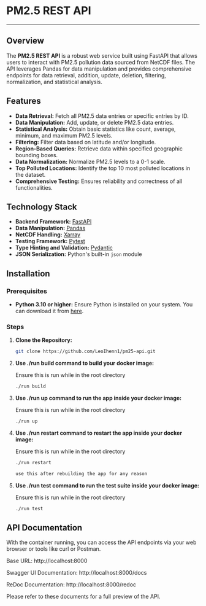 # PM2.5 REST API
---

## Overview

The **PM2.5 REST API** is a robust web service built using FastAPI that allows users to interact with PM2.5 pollution data sourced from NetCDF files. The API leverages Pandas for data manipulation and provides comprehensive endpoints for data retrieval, addition, update, deletion, filtering, normalization, and statistical analysis.

## Features

- **Data Retrieval:** Fetch all PM2.5 data entries or specific entries by ID.
- **Data Manipulation:** Add, update, or delete PM2.5 data entries.
- **Statistical Analysis:** Obtain basic statistics like count, average, minimum, and maximum PM2.5 levels.
- **Filtering:** Filter data based on latitude and/or longitude.
- **Region-Based Queries:** Retrieve data within specified geographic bounding boxes.
- **Data Normalization:** Normalize PM2.5 levels to a 0-1 scale.
- **Top Polluted Locations:** Identify the top 10 most polluted locations in the dataset.
- **Comprehensive Testing:** Ensures reliability and correctness of all functionalities.

## Technology Stack

- **Backend Framework:** [FastAPI](https://fastapi.tiangolo.com/)
- **Data Manipulation:** [Pandas](https://pandas.pydata.org/)
- **NetCDF Handling:** [Xarray](http://xarray.pydata.org/en/stable/)
- **Testing Framework:** [Pytest](https://pytest.org/)
- **Type Hinting and Validation:** [Pydantic](https://pydantic-docs.helpmanual.io/)
- **JSON Serialization:** Python's built-in `json` module

## Installation

### Prerequisites

- **Python 3.10 or higher:** Ensure Python is installed on your system. You can download it from [here](https://www.python.org/downloads/).

### Steps

1. **Clone the Repository:**

   ```bash
   git clone https://github.com/LeoIhenn1/pm25-api.git


2. **Use ./run build command to build your docker image:**
   
   Ensure this is run while in the root directory

    ```bash
    ./run build

3. **Use ./run up command to run the app inside your docker image:**

    Ensure this is run while in the root directory

    ```bash
    ./run up

4. **Use ./run restart command to restart the app inside your docker image:**

    Ensure this is run while in the root directory

    ```bash
    ./run restart

    use this after rebuilding the app for any reason

5. **Use ./run test command to run the test suite inside your docker image:**
   
    Ensure this is run while in the root directory

    ```bash
    ./run test

## API Documentation 
With the container running, you can access the API endpoints via your web browser or tools like curl or Postman.

Base URL: http://localhost:8000

Swagger UI Documentation: http://localhost:8000/docs

ReDoc Documentation: http://localhost:8000/redoc

Please refer to these documents for a full preview of the API.
